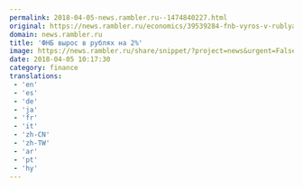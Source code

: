 ```yaml
---
permalink: 2018-04-05-news.rambler.ru--1474840227.html
original: https://news.rambler.ru/economics/39539284-fnb-vyros-v-rublyah-na-2/
domain: news.rambler.ru
title: 'ФНБ вырос в рублях на 2%'
image: https://news.rambler.ru/share/snippet/?project=news&urgent=False&image=http%3A%2F%2Fnews.rambler.ru%2Fimg%2F2018%2F04%2F05125646.139007.1008.jpg&big=False&title=%D0%A4%D0%9D%D0%91%C2%A0%D0%B2%D1%8B%D1%80%D0%BE%D1%81+%D0%B2%C2%A0%D1%80%D1%83%D0%B1%D0%BB%D1%8F%D1%85+%D0%BD%D0%B0%C2%A02%25
date: 2018-04-05 10:17:30
category: finance
translations: 
 - 'en'
 - 'es'
 - 'de'
 - 'ja'
 - 'fr'
 - 'it'
 - 'zh-CN'
 - 'zh-TW'
 - 'ar'
 - 'pt'
 - 'hy'
---
```


